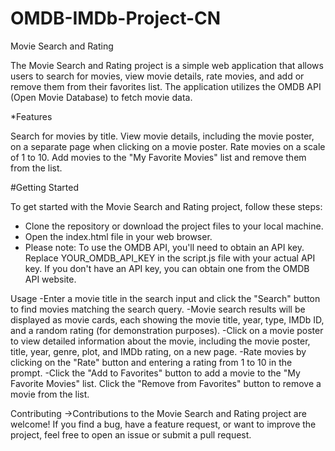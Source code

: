 # OMDB-IMDb-Project-CN

Movie Search and Rating

  The Movie Search and Rating project is a simple web application that allows users to search for movies, view movie details, rate movies, and add or remove them from their favorites list. The application utilizes the OMDB API (Open Movie Database) to fetch movie data.


*Features

  Search for movies by title.
  View movie details, including the movie poster, on a separate page when clicking on a movie poster.
  Rate movies on a scale of 1 to 10.
  Add movies to the "My Favorite Movies" list and remove them from the list.

#Getting Started

To get started with the Movie Search and Rating project, follow these steps:
 - Clone the repository or download the project files to your local machine.
 - Open the index.html file in your web browser.
 - Please note: To use the OMDB API, you'll need to obtain an API key. Replace YOUR_OMDB_API_KEY in the script.js file with your actual API key. If you don't have an API key, you can obtain one from the OMDB API website.

Usage
-Enter a movie title in the search input and click the "Search" button to find movies matching the search query.
-Movie search results will be displayed as movie cards, each showing the movie title, year, type, IMDb ID, and a random rating (for demonstration purposes).
-Click on a movie poster to view detailed information about the movie, including the movie poster, title, year, genre, plot, and IMDb rating, on a new page.
-Rate movies by clicking on the "Rate" button and entering a rating from 1 to 10 in the prompt.
-Click the "Add to Favorites" button to add a movie to the "My Favorite Movies" list. Click the "Remove from Favorites" button to remove a movie from the list.

Contributing
->Contributions to the Movie Search and Rating project are welcome! If you find a bug, have a feature request, or want to improve the project, feel free to open an issue or submit a pull request.
